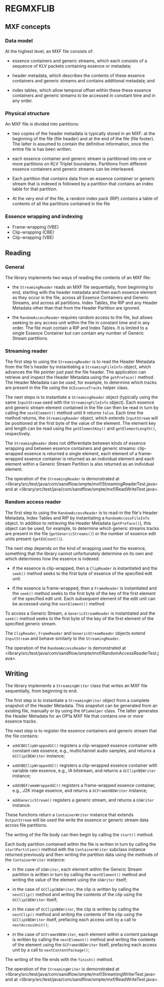 # REGMXFLIB

## MXF concepts

### Data model

At the highest level, an MXF file consists of:

- essence containers and generic streams, which each consists of a sequence of KLV packets containing essence or metadata;

- header metadata, which describes the contents of these essence containers and generic streams and contains additional metadata; and

- index tables, which allow temporal offset within these these essence containers and generic streams to be accessed in constant time and in any order.

### Physical structure

An MXF file is divided into partitions:

- two copies of the header metadata is typically stored in an MXF: at the beginning of the file (file header) and at the end of the file (file footer). The latter is assumed to contain the definitive information, once the entire file is has been written.

- each essence container and generic stream is partitioned into one or more partitions on KLV Triplet boundaries. Partitions from different essence containers and generic streams can be interleaved.

- Each partition that contains data from an essence container or generic stream that is indexed is followed by a partition that contains an index table for that partition.

- At the very end of the file, a random index pack (RIP) contains a table of contents of all the partitions contained in the file

### Essence wrapping and indexing

- Frame-wrapping (VBE)
- Clip-wrapping (CBE)
- Clip-wrapping (VBE)

## Reading

### General

The library implements two ways of reading the contents of an MXF file:

- the `StreamingReader` reads an MXF file sequentially, from beginning to end, starting with the header metadata and then each essence element as they occur in the file, across all Essence Containers and Generic Streams, and across all partitions. Index Tables, the RIP and any Header Metadata other than that from the Header Partition are ignored.

- the `RandomAccessReader` requires random access to the file, but allows seeking to any access unit within the file in constant time and in any order. The file must contain a RIP and Index Tables. It is limited to a single Essence Container but can contain any number of Generic Stream partitions.

### Streaming reader

The first step to using the `StreamingReader` is to read the Header Metadata from the file's header by instantiating a `StreamingFileInfo` object, which advances the file pointer just past the file header. The application can retrieve and inspect the Header Metadata using the `getPreface()` method. The Header Metadata can be used, for example, to determine which tracks are present in the file using the `GCEssenceTracks` helper class.

The next steps is to instantiate a `StreamingReader` object (typically using the same `InputStream` used with the `StreamingFileInfo` object). Each essence and generic stream element contained in the file can then be read in turn by calling the `nextElement()` method until it returns `false`. Each time the method returns, the `StreamingReader` object, which extends `InputStream` will be positioned at the first byte of the value of the element. The element key and length can be read using the `getElementKey()` and `getElementLength()`, respectively.

The `StreamingReader` does not differentiate between kinds of essence wrapping and between essence containers and generic streams: clip-wrapped essence is returned a single element, each element of a frame-wrapped essence container is returned as an individual element and each element within a Generic Stream Partition is also returned as an individual element. 

The operation of the `StreamingReader` is demonstrated at
<library/src/test/java/com/sandflow/smpte/mxf/StreamingReaderTest.java> and at <library/src/test/java/com/sandflow/smpte/mxf/ReadWriteTest.java>.

### Random access reader

The first step to using the `RandomAccessReader` is to read-in the file's Header Metadata, Index Tables and RIP by instantiating a `RandomAccessFileInfo` object. In addition to retrieving the Header Metadata (`getPreface()`), this object can be used, for example, to determine which generic streams tracks are present in the file (`getGenericStreams()`) or the number of essence edit units present (`getEUCount()`).

The next step depends on the kind of wrapping used for the essence, something that the library cannot unfortunately determine on its own and which determines how the essence is indexed:

- if the essence is clip-wrapped, then a `ClipReader` is instantiated and the `seek()` method seeks to the first byte of essence of the specified edit unit.

- if the essence is frame-wrapped, then a `FrameReader` is instantiated and the `seek()` method seeks to the first byte of the key of the first element of the specified edit unit. Each subsequent element of the edit unit can be accessed using the `nextElement()` method

To access a Generic Stream, a `GenericStreamReader` is instantiated and the `seek()` method seeks to the first byte of the key of the first element of the specified generic stream.

The `ClipReader`, `FrameReader` and `GenericStreamReader` objects extend `InputStream` and behave similarly to the `StreamingReader`.

The operation of the `RandomAccessReader` is demonstrated at
<library/src/test/java/com/sandflow/smpte/mxf/RandomAccessReaderTest.java>.

## Writing

The library implements a `StreamingWriter` class that writes an MXF file sequentially, from beginning to end.

The first step is to instantiate a `StreamingWriter` object from a complete snapshot of the Header Metadata. This snapshot can be generated from an existing file, manually or by using the `OP1aHelper` class. The latter generates the Header Metadata for an OP1a MXF file that contains one or more essence tracks.

The next step is to register the essence containers and generic stream that the file contains:

- `addCBEClipWrappedGC()` registers a clip-wrapped essence container with constant rate essence, e.g., multichannel audio samples, and returns a `GCClipCBEWriter` instance;

- `addVBEClipWrappedGC()` registers a clip-wrapped essence container with variable rate essence, e.g., IA bitstream, and returns a `GCClipVBEWriter` instance;

- `addVBEFrameWrappedGC()` registers a frame-wrapped essence container, e.g., J2K image essence, and returns a `GCFrameVBEWriter` instance;

- `addGenericStream()` registers a generic stream, and returns a `GSWriter` instance.

These functions return a `ContainerWriter` instance that extends `OutputStream` will be used the write the essence or generic stream data across file partitions. 

The writing of the file body can then begin by calling the `start()` method.

Each body partition contained within the file is written in turn by calling the `startPartition()` method with the `ContainerWriter` subclass instance returned previously and then writing the partition data using the methods of the `ContainerWriter` instance:

- in the case of `GSWriter`, each element within the Generic Stream partition is written in turn by calling the `nextElement()` method and writing the value of the element using the `GSWriter` itself;

- in the case of `GCClipCBEWriter`, the clip is written by calling the `nextClip()` method and writing the contents of the clip using the `GCClipCBEWriter` itself;

- in the case of `GCClipVBEWriter`, the clip is written by calling the `nextClip()` method and writing the contents of the clip using the `GCClipVBEWriter` itself, prefacing each access unit by a call to `nextAccessUnit()`;

- in the case of `GCFrameVBEWriter`, each element within a content package is written by calling the `nextElement()` method and writing the contents of the element using the `GCFrameVBEWriter` itself, prefacing each access unit by a call to `nextContentPackage()`;

The writing of the file ends with the `finish()` method.

The operation of the `StreamingWriter` is demonstrated at
<library/src/test/java/com/sandflow/smpte/mxf/StreamingWriterTest.java> and at <library/src/test/java/com/sandflow/smpte/mxf/ReadWriteTest.java>.